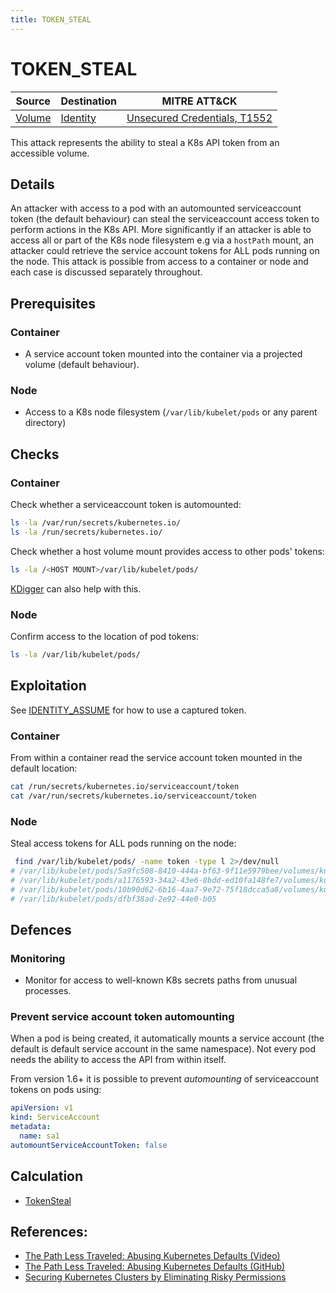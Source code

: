 ```yaml
---
title: TOKEN_STEAL
---
```


<!--
id: TOKEN_STEAL
name: "Steal service account token from volume"
mitreAttackTechnique: T1552 - Unsecured Credentials
mitreAttackTactic: TA0006 - Credential Access
-->

# TOKEN_STEAL

| Source                          | Destination                         | MITRE ATT&CK                                                               |
| ------------------------------- | ----------------------------------- | -------------------------------------------------------------------------- |
| [Volume](../entities/volume.md) | [Identity](../entities/identity.md) | [Unsecured Credentials, T1552](https://attack.mitre.org/techniques/T1552/) |

This attack represents the ability to steal a K8s API token from an accessible volume.

## Details

An attacker with access to a pod with an automounted serviceaccount token (the default behaviour) can steal the serviceaccount access token to perform actions in the K8s API. More significantly if an attacker is able to access all or part of the K8s node filesystem e.g via a `hostPath` mount, an attacker could retrieve the service account tokens for ALL pods running on the node. This attack is possible from access to a container or node and each case is discussed separately throughout.

## Prerequisites

### Container

+ A service account token mounted into the container via a projected volume (default behaviour).

### Node

+ Access to a K8s node filesystem (`/var/lib/kubelet/pods` or any parent directory)

## Checks

### Container

Check whether a serviceaccount token is automounted:

```bash
ls -la /var/run/secrets/kubernetes.io/
ls -la /run/secrets/kubernetes.io/
```

Check whether a host volume mount provides access to other pods' tokens:

```bash
ls -la /<HOST MOUNT>/var/lib/kubelet/pods/
```
 
[KDigger](https://github.com/quarkslab/kdigger#token) can also help with this.

### Node

Confirm access to the location of pod tokens:

```bash
ls -la /var/lib/kubelet/pods/
```

## Exploitation

See [IDENTITY_ASSUME](./IDENTITY_ASSUME.md#exploitation) for how to use a captured token.

### Container

From within a container read the service account token mounted in the default location:

```bash
cat /run/secrets/kubernetes.io/serviceaccount/token
cat /var/run/secrets/kubernetes.io/serviceaccount/token
```

### Node

Steal access tokens for ALL pods running on the node:

```bash
 find /var/lib/kubelet/pods/ -name token -type l 2>/dev/null
# /var/lib/kubelet/pods/5a9fc508-8410-444a-bf63-9f11e5979bee/volumes/kubernetes.io~projected/kube-api-access-225d6/token
# /var/lib/kubelet/pods/a1176593-34a2-43e6-8bdd-ed10fa148fe7/volumes/kubernetes.io~projected/kube-api-access-ng6px/token
# /var/lib/kubelet/pods/10b90d62-6b16-4aa7-9e72-75f18dcca5a8/volumes/kubernetes.io~projected/kube-api-access-j7dsp/token
# /var/lib/kubelet/pods/dfbf38ad-2e92-44e0-b05
```

## Defences

### Monitoring

+ Monitor for access to well-known K8s secrets paths from unusual processes.

### Prevent service account token automounting

When a pod is being created, it automatically mounts a service account (the default is default service account in the same namespace). Not every pod needs the ability to access the API from within itself.

From version 1.6+ it is possible to prevent *automounting* of serviceaccount tokens on pods using:

```yaml
apiVersion: v1
kind: ServiceAccount
metadata:
  name: sa1
automountServiceAccountToken: false
```

## Calculation

+ [TokenSteal](https://github.com/DataDog/KubeHound/tree/main/pkg/kubehound/graph/edge/token_steal.go)

## References:

+ [The Path Less Traveled: Abusing Kubernetes Defaults (Video)](https://www.youtube.com/watch?v=HmoVSmTIOxM)
+ [The Path Less Traveled: Abusing Kubernetes Defaults (GitHub)](https://github.com/mauilion/blackhat-2019)
+ [Securing Kubernetes Clusters by Eliminating Risky Permissions](https://www.cyberark.com/resources/threat-research-blog/securing-kubernetes-clusters-by-eliminating-risky-permissions)
